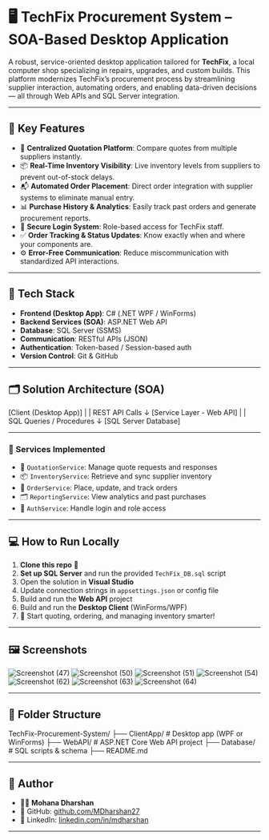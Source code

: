 # 🖥️ TechFix Procurement System – SOA-Based Desktop Application

A robust, service-oriented desktop application tailored for **TechFix**, a local computer shop specializing in repairs, upgrades, and custom builds. This platform modernizes TechFix’s procurement process by streamlining supplier interaction, automating orders, and enabling data-driven decisions — all through Web APIs and SQL Server integration.

---

## 🚀 Key Features

- 📑 **Centralized Quotation Platform**: Compare quotes from multiple suppliers instantly.
- 📦 **Real-Time Inventory Visibility**: Live inventory levels from suppliers to prevent out-of-stock delays.
- 📬 **Automated Order Placement**: Direct order integration with supplier systems to eliminate manual entry.
- 📊 **Purchase History & Analytics**: Easily track past orders and generate procurement reports.
- 🔐 **Secure Login System**: Role-based access for TechFix staff.
- ✅ **Order Tracking & Status Updates**: Know exactly when and where your components are.
- ⚙️ **Error-Free Communication**: Reduce miscommunication with standardized API interactions.

---

## 🧰 Tech Stack

- **Frontend (Desktop App)**: C# (.NET WPF / WinForms)
- **Backend Services (SOA)**: ASP.NET Web API
- **Database**: SQL Server (SSMS)
- **Communication**: RESTful APIs (JSON)
- **Authentication**: Token-based / Session-based auth
- **Version Control**: Git & GitHub

---

## 🗂️ Solution Architecture (SOA)

[Client (Desktop App)]
|
| REST API Calls
↓
[Service Layer - Web API]
|
| SQL Queries / Procedures
↓
[SQL Server Database]

---


### 🔌 Services Implemented

- 🛒 `QuotationService`: Manage quote requests and responses
- 📦 `InventoryService`: Retrieve and sync supplier inventory
- 🧾 `OrderService`: Place, update, and track orders
- 🗂️ `ReportingService`: View analytics and past purchases
- 👤 `AuthService`: Handle login and role access

---

## 💻 How to Run Locally

1. **Clone this repo** 📁
2. **Set up SQL Server** and run the provided `TechFix_DB.sql` script
3. Open the solution in **Visual Studio**
4. Update connection strings in `appsettings.json` or config file
5. Build and run the **Web API** project
6. Build and run the **Desktop Client** (WinForms/WPF)
7. 🎉 Start quoting, ordering, and managing inventory smarter!

---

## 🖼️ Screenshots

![Screenshot (47)](https://github.com/user-attachments/assets/18ddce8c-9798-40f1-84da-40da83396442)
![Screenshot (50)](https://github.com/user-attachments/assets/6a44582e-941f-4e80-b422-bfb7271770a5)
![Screenshot (51)](https://github.com/user-attachments/assets/c7db7177-8e52-4495-a09b-2d2d149ce35d)
![Screenshot (54)](https://github.com/user-attachments/assets/f62115c6-63e0-4acb-be73-e2f683a5286e)
![Screenshot (62)](https://github.com/user-attachments/assets/d984ee24-9d63-4cd5-aba3-e0e690f9310b)
![Screenshot (63)](https://github.com/user-attachments/assets/6d76b4cf-2976-4619-8fc5-eecbaa10d9ef)
![Screenshot (64)](https://github.com/user-attachments/assets/86fc3377-8a0b-4187-aa61-4bfa4a5edade)


---

## 📁 Folder Structure

TechFix-Procurement-System/
├── ClientApp/ # Desktop app (WPF or WinForms)
├── WebAPI/ # ASP.NET Core Web API project
├── Database/ # SQL scripts & schema
├── README.md

---

## 🤝 Author

- 👨‍💻 **Mohana Dharshan**
- 🐙 GitHub: [github.com/MDharshan27](https://github.com/MDharshan27)
- 💼 LinkedIn: [linkedin.com/in/mdharshan](https://www.linkedin.com/in/mdharshan)

---
